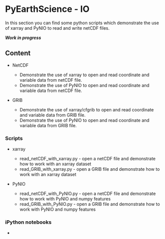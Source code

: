 # PyEarthScience - IO

In this section you can find some python scripts which demonstrate the use 
of xarray and PyNIO to read and write netCDF files.

_**Work in progress**_


## Content

 - NetCDF
	+ Demonstrate the use of xarray to open and read coordinate and variable data from netCDF file.
	+ Demonstrate the use of PyNIO to open and read coordinate and variable data from netCDF file.
 
 - GRIB
	+ Demonstrate the use of xarray/cfgrib to open and read coordinate and variable data from GRIB file.
	+ Demonstrate the use of PyNIO to open and read coordinate and variable data from GRIB file.
 

### Scripts

 - xarray
	+ read_netCDF_with_xarray.py - open a netCDF file and demonstrate how to work with an xarray dataset
	+ read_GRIB_with_xarray.py   - open a GRIB file and demonstrate how to work with an xarray dataset


 - PyNIO
	+ read_netCDF_with_PyNIO.py - open a netCDF file and demonstrate how to work with PyNIO and numpy features
	+ read_GRIB_with_PyNIO.py   - open a GRIB file and demonstrate how to work with PyNIO and numpy features


### iPython notebooks

 - 
